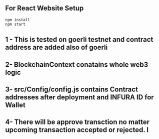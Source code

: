 ## For React Website Setup
```shell
npm install
npm start
```

## 1 - This is tested on goerli testnet and contract address are added also of goerli
   
## 2- BlockchainContext conatains whole web3 logic
 
## 3- src/Config/config.js contains Contract addresses after deployment and INFURA ID for Wallet

## 4- There will be approve transction no matter upcoming transaction accepted or rejected. I
